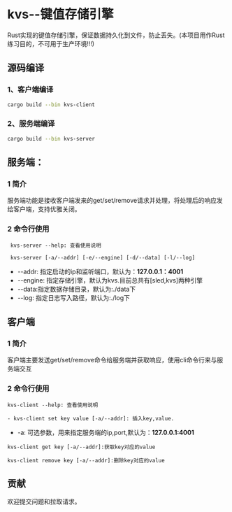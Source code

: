 # kvs--键值存储引擎
Rust实现的键值存储引擎，保证数据持久化到文件，防止丢失。(本项目用作Rust练习目的，不可用于生产环境!!!)

## 源码编译
### 1、客户端编译
```sh
cargo build --bin kvs-client
```
### 2、服务端编译
```sh
cargo build --bin kvs-server
```  

## 服务端：
### 1 简介 
服务端功能是接收客户端发来的get/set/remove请求并处理，将处理后的响应发给客户端，支持优雅关闭。

### 2 命令行使用 
```
 kvs-server --help: 查看使用说明 
```
```
 kvs-server [-a/--addr] [-e/--engine] [-d/--data] [-l/--log]
``` 
- --addr: 指定启动的ip和监听端口，默认为：**127.0.0.1：4001**  
- --engine: 指定存储引擎，默认为kvs.目前总共有[sled,kvs]两种引擎
- --data:指定数据存储目录，默认为:./data下
- --log: 指定日志写入路径，默认为:./log下

## 客户端
### 1 简介

客户端主要发送get/set/remove命令给服务端并获取响应，使用cli命令行来与服务端交互  

### 2 命令行使用
```
kvs-client --help: 查看使用说明 
```
```
- kvs-client set key value [-a/--addr]: 插入key,value.  
```
- -a: 可选参数，用来指定服务端的ip,port,默认为：**127.0.0.1:4001**  
```
kvs-client get key [-a/--addr]:获取key对应的value  
```
```
kvs-client remove key [-a/--addr]:删除key对应的value
```

## 贡献

欢迎提交问题和拉取请求。